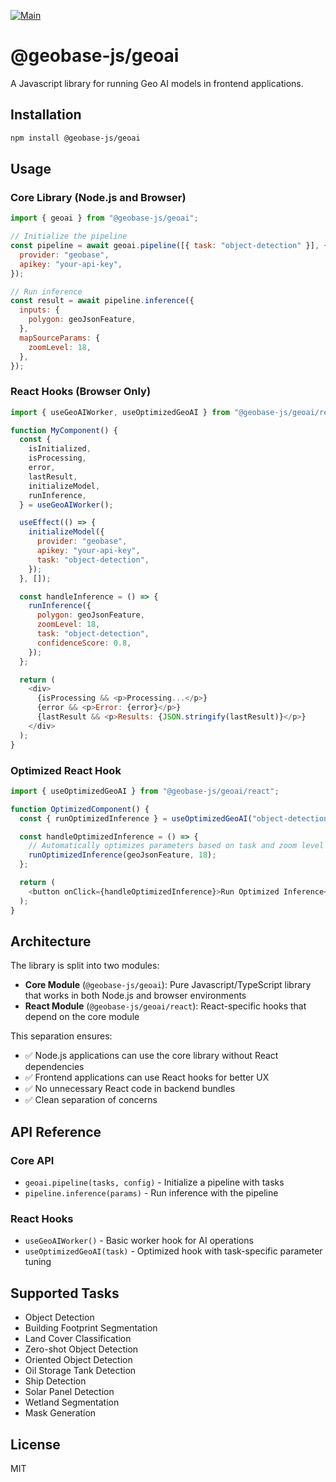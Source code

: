 [![Main](https://github.com/decision-labs/geobase-ai.js/actions/workflows/main.yml/badge.svg)](https://github.com/decision-labs/geobase-ai.js/actions/workflows/main.yml)

# @geobase-js/geoai

A Javascript library for running Geo AI models in frontend applications.

## Installation

```bash
npm install @geobase-js/geoai
```

## Usage

### Core Library (Node.js and Browser)

```javascript
import { geoai } from "@geobase-js/geoai";

// Initialize the pipeline
const pipeline = await geoai.pipeline([{ task: "object-detection" }], {
  provider: "geobase",
  apikey: "your-api-key",
});

// Run inference
const result = await pipeline.inference({
  inputs: {
    polygon: geoJsonFeature,
  },
  mapSourceParams: {
    zoomLevel: 18,
  },
});
```

### React Hooks (Browser Only)

```javascript
import { useGeoAIWorker, useOptimizedGeoAI } from "@geobase-js/geoai/react";

function MyComponent() {
  const {
    isInitialized,
    isProcessing,
    error,
    lastResult,
    initializeModel,
    runInference,
  } = useGeoAIWorker();

  useEffect(() => {
    initializeModel({
      provider: "geobase",
      apikey: "your-api-key",
      task: "object-detection",
    });
  }, []);

  const handleInference = () => {
    runInference({
      polygon: geoJsonFeature,
      zoomLevel: 18,
      task: "object-detection",
      confidenceScore: 0.8,
    });
  };

  return (
    <div>
      {isProcessing && <p>Processing...</p>}
      {error && <p>Error: {error}</p>}
      {lastResult && <p>Results: {JSON.stringify(lastResult)}</p>}
    </div>
  );
}
```

### Optimized React Hook

```javascript
import { useOptimizedGeoAI } from "@geobase-js/geoai/react";

function OptimizedComponent() {
  const { runOptimizedInference } = useOptimizedGeoAI("object-detection");

  const handleOptimizedInference = () => {
    // Automatically optimizes parameters based on task and zoom level
    runOptimizedInference(geoJsonFeature, 18);
  };

  return (
    <button onClick={handleOptimizedInference}>Run Optimized Inference</button>
  );
}
```

## Architecture

The library is split into two modules:

- **Core Module** (`@geobase-js/geoai`): Pure Javascript/TypeScript library that works in both Node.js and browser environments
- **React Module** (`@geobase-js/geoai/react`): React-specific hooks that depend on the core module

This separation ensures:

- ✅ Node.js applications can use the core library without React dependencies
- ✅ Frontend applications can use React hooks for better UX
- ✅ No unnecessary React code in backend bundles
- ✅ Clean separation of concerns

## API Reference

### Core API

- `geoai.pipeline(tasks, config)` - Initialize a pipeline with tasks
- `pipeline.inference(params)` - Run inference with the pipeline

### React Hooks

- `useGeoAIWorker()` - Basic worker hook for AI operations
- `useOptimizedGeoAI(task)` - Optimized hook with task-specific parameter tuning

## Supported Tasks

- Object Detection
- Building Footprint Segmentation
- Land Cover Classification
- Zero-shot Object Detection
- Oriented Object Detection
- Oil Storage Tank Detection
- Ship Detection
- Solar Panel Detection
- Wetland Segmentation
- Mask Generation

## License

MIT

